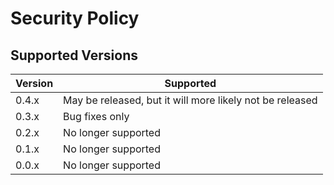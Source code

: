 # Security Policy

## Supported Versions

| Version | Supported          |
| ------- | ------------------ |
| 0.4.x   | May be released, but it will more likely not be released |
| 0.3.x   | Bug fixes only                    |
| 0.2.x   | No longer supported               |
| 0.1.x   | No longer supported               |
| 0.0.x   | No longer supported               |
